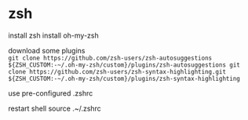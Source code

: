 # zsh
install zsh
install oh-my-zsh

download some plugins  
`
git clone https://github.com/zsh-users/zsh-autosuggestions ${ZSH_CUSTOM:-~/.oh-my-zsh/custom}/plugins/zsh-autosuggestions
git clone https://github.com/zsh-users/zsh-syntax-highlighting.git ${ZSH_CUSTOM:-~/.oh-my-zsh/custom}/plugins/zsh-syntax-highlighting  
`

use pre-configured .zshrc

restart shell
source .~/.zshrc
